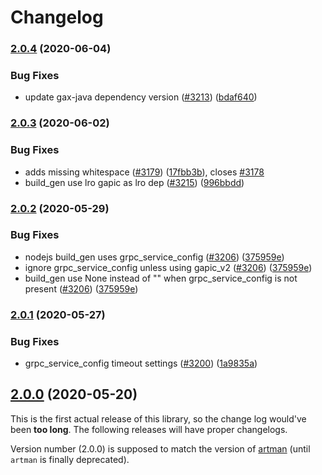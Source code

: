 # Changelog

### [2.0.4](https://www.github.com/googleapis/gapic-generator/compare/v2.0.3...v2.0.4) (2020-06-04)


### Bug Fixes

* update gax-java dependency version ([#3213](https://www.github.com/googleapis/gapic-generator/issues/3213)) ([bdaf640](https://www.github.com/googleapis/gapic-generator/commit/bdaf640a56eff853ad76be908981ac7fbbc3a61b))

### [2.0.3](https://www.github.com/googleapis/gapic-generator/compare/v2.0.2...v2.0.3) (2020-06-02)


### Bug Fixes

* adds missing whitespace ([#3179](https://www.github.com/googleapis/gapic-generator/issues/3179)) ([17fbb3b](https://www.github.com/googleapis/gapic-generator/commit/17fbb3b38a20d13e69879d845a045dc1f8448a3d)), closes [#3178](https://www.github.com/googleapis/gapic-generator/issues/3178)
* build_gen use lro gapic as lro dep ([#3215](https://www.github.com/googleapis/gapic-generator/issues/3215)) ([996bbdd](https://www.github.com/googleapis/gapic-generator/commit/996bbdd2d37f3f83a7f30226101dad9465590691))

### [2.0.2](https://www.github.com/googleapis/gapic-generator/compare/v2.0.1...v2.0.2) (2020-05-29)


### Bug Fixes

* nodejs build_gen uses grpc_service_config ([#3206](https://www.github.com/googleapis/gapic-generator/issues/3206)) ([375959e](https://www.github.com/googleapis/gapic-generator/commit/375959e1e9d8f6bdcaafba1a47a98b96e899e831))
* ignore grpc_service_config unless using gapic_v2 ([#3206](https://www.github.com/googleapis/gapic-generator/issues/3206)) ([375959e](https://www.github.com/googleapis/gapic-generator/commit/375959e1e9d8f6bdcaafba1a47a98b96e899e831))
* build_gen use None instead of "" when grpc_service_config is not present ([#3206](https://www.github.com/googleapis/gapic-generator/issues/3206)) ([375959e](https://www.github.com/googleapis/gapic-generator/commit/375959e1e9d8f6bdcaafba1a47a98b96e899e831))

### [2.0.1](https://www.github.com/googleapis/gapic-generator/compare/v2.0.0...v2.0.1) (2020-05-27)


### Bug Fixes

* grpc_service_config timeout settings ([#3200](https://www.github.com/googleapis/gapic-generator/issues/3200)) ([1a9835a](https://www.github.com/googleapis/gapic-generator/commit/1a9835a9483d705723ed6bfce8133cb88f9e0575))

## [2.0.0](https://www.github.com/googleapis/gapic-generator/compare/v0.0.1...v2.0.0) (2020-05-20)


This is the first actual release of this library, so the change log would've been **too long**.
The following releases will have proper changelogs.

Version number (2.0.0) is supposed to match the version of [artman](https://github.com/googleapis/artman/releases)
(until `artman` is finally deprecated).
